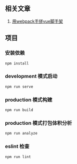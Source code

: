 ## 相关文章
1. [用webpack手搓vue脚手架](https://blog.csdn.net/weixin_44222315/article/details/118752647?spm=1001.2014.3001.5501)

## 项目
### 安装依赖
```
npm install
```

###  development 模式启动
```
npm run serve
```

### production 模式构建
```
npm run build
```
### production 模式打包体积分析
```
npm run analyze
```
### eslint 检查
```
npm run lint
```